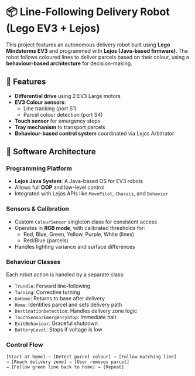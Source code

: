 # 📦 Line-Following Delivery Robot (Lego EV3 + Lejos)

This project features an autonomous delivery robot built using **Lego Mindstorms EV3** and programmed with **Lejos (Java-based firmware)**. The robot follows coloured lines to deliver parcels based on their colour, using a **behaviour-based architecture** for decision-making.

## 🚀 Features

- **Differential drive** using 2 EV3 Large motors
- **EV3 Colour sensors**:
  - Line tracking (port S1)
  - Parcel colour detection (port S4)
- **Touch sensor** for emergency stops
- **Tray mechanism** to transport parcels
- **Behaviour-based control system** coordinated via Lejos Arbitrator

## 🧠 Software Architecture

### Programming Platform
- **Lejos Java System**: A Java-based OS for EV3 robots
- Allows full **OOP** and low-level control
- Integrated with Lejos APIs like `MovePilot`, `Chassis`, and `Behavior`

### Sensors & Calibration
- Custom `ColourSensor` singleton class for consistent access
- Operates in **RGB mode**, with calibrated thresholds for:
  - Red, Blue, Green, Yellow, Purple, White (lines)
  - Red/Blue (parcels)
- Handles lighting variance and surface differences

### Behaviour Classes
Each robot action is handled by a separate class:
- `Trundle`: Forward line-following
- `Turning`: Corrective turning
- `GoHome`: Returns to base after delivery
- `Home`: Identifies parcel and sets delivery path
- `DestinationDetection`: Handles delivery zone logic
- `TouchSensorEmergencyStop`: Immediate halt
- `ExitBehaviour`: Graceful shutdown
- `BatteryLevel`: Stops if voltage is low

### Control Flow
```text
[Start at home] → [Detect parcel colour] → [Follow matching line] 
→ [Reach delivery zone] → [User removes parcel] 
→ [Follow green line back to home] → [Repeat]
